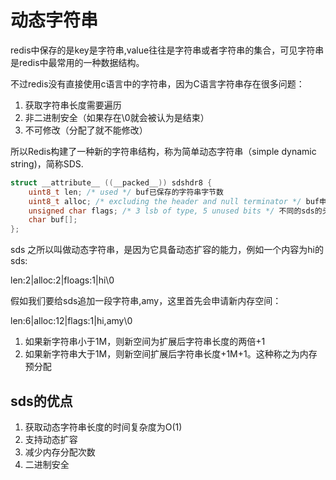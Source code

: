 # 动态字符串

redis中保存的是key是字符串,value往往是字符串或者字符串的集合，可见字符串是redis中最常用的一种数据结构。

不过redis没有直接使用c语言中的字符串，因为C语言字符串存在很多问题：

1. 获取字符串长度需要遍历
2. 非二进制安全（如果存在\0就会被认为是结束）
3. 不可修改（分配了就不能修改）

所以Redis构建了一种新的字符串结构，称为简单动态字符串（simple dynamic string)，简称SDS.



```C
struct __attribute__ ((__packed__)) sdshdr8 {
    uint8_t len; /* used */ buf已保存的字符串字节数
    uint8_t alloc; /* excluding the header and null terminator */ buf申请的总字节数
    unsigned char flags; /* 3 lsb of type, 5 unused bits */ 不同的sds的头类型，用来控制sds的大小
    char buf[];
};
```



sds 之所以叫做动态字符串，是因为它具备动态扩容的能力，例如一个内容为hi的sds:

len:2|alloc:2|floags:1|hi\0

假如我们要给sds追加一段字符串,amy，这里首先会申请新内存空间：

len:6|alloc:12|flags:1|hi,amy\0

1. 如果新字符串小于1M，则新空间为扩展后字符串长度的两倍+1
2. 如果新字符串大于1M，则新空间扩展后字符串长度+1M+1。这种称之为内存预分配


## sds的优点
1. 获取动态字符串长度的时间复杂度为O(1)
2. 支持动态扩容
3. 减少内存分配次数
4. 二进制安全










